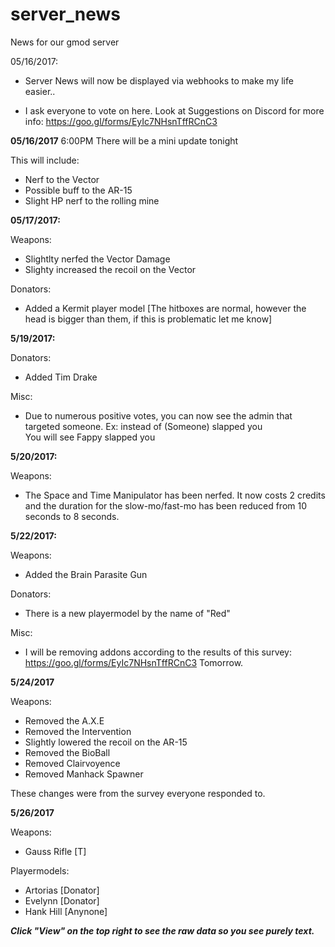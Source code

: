 # server_news
News for our gmod server

05/16/2017:
- Server News will now be displayed via webhooks to make my life easier..

- I ask everyone to vote on here. Look at Suggestions on Discord for more info: https://goo.gl/forms/EyIc7NHsnTffRCnC3

**05/16/2017**
6:00PM
There will be a mini update tonight

This will include:
- Nerf to the Vector
- Possible buff to the AR-15
- Slight HP nerf to the rolling mine

**05/17/2017:**

Weapons:
- Slightlty nerfed the Vector Damage
- Slighty increased the recoil on the Vector

Donators:
- Added a Kermit player model [The hitboxes are normal, however the head is bigger than them, if this is problematic let me know]



**5/19/2017:**

Donators:
- Added Tim Drake

Misc: 

- Due to numerous positive votes, you can now see the admin that targeted someone.
Ex: instead of (Someone) slapped you  
You will see Fappy slapped you


**5/20/2017:**

Weapons:
- The Space and Time Manipulator has been nerfed. It now costs 2 credits and the duration for the slow-mo/fast-mo has been reduced from 10 seconds to 8 seconds.

**5/22/2017:**

Weapons:
- Added the Brain Parasite Gun

Donators:
- There is a new playermodel by the name of "Red"

Misc:
- I will be removing addons according to the results of this survey: https://goo.gl/forms/EyIc7NHsnTffRCnC3 Tomorrow.

**5/24/2017**

Weapons:
- Removed the A.X.E
- Removed the Intervention
- Slightly lowered the recoil on the AR-15
- Removed the BioBall
- Removed Clairvoyence
- Removed Manhack Spawner

These changes were from the survey everyone responded to.

**5/26/2017**

Weapons:
- Gauss Rifle [T]

Playermodels:
- Artorias [Donator]
- Evelynn [Donator]
- Hank Hill [Anynone]

***Click "View" on the top right to see the raw data so you see purely text.***
